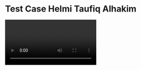 Test Case Helmi Taufiq Alhakim
==============================
![](TestCase/Resources/Media/Demo.mov)

